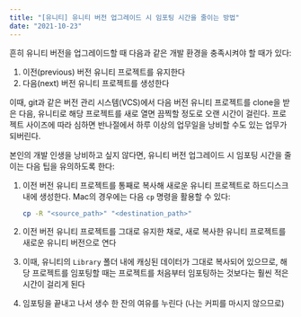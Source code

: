 ```yaml
---
title: "[유니티] 유니티 버전 업그레이드 시 임포팅 시간을 줄이는 방법"
date: "2021-10-23"
---
```


흔히 유니티 버전을 업그레이드할 때 다음과 같은 개발 환경을 충족시켜야 할 때가 있다:

1. 이전(previous) 버전 유니티 프로젝트를 유지한다
2. 다음(next) 버전 유니티 프로젝트를 생성한다

이때, git과 같은 버전 관리 시스템(VCS)에서 다음 버전 유니티 프로젝트를 clone을 받은 다음, 유니티로 해당 프로젝트를 새로 열면 끔찍할 정도로 오랜 시간이 걸린다. 프로젝트 사이즈에 따라 심하면 반나절에서 하루 이상의 업무일을 낭비할 수도 있는 업무가 되버린다.

본인의 개발 인생을 낭비하고 싶지 않다면, 유니티 버전 업그레이드 시 임포팅 시간을 줄이는 다음 팁을 유의하도록 한다:

1. 이전 버전 유니티 프로젝트를 통째로 복사해 새로운 유니티 프로젝트로 하드디스크 내에 생성한다. Mac의 경우에는 다음 `cp` 명령을 활용할 수 있다:

    ```bash
    cp -R "<source_path>" "<destination_path>"
    ```

2. 이전 버전 유니티 프로젝트를 그대로 유지한 채로, 새로 복사한 유니티 프로젝트를 새로운 유니티 버전으로 연다
3. 이때, 유니티의 `Library` 폴더 내에 캐싱된 데이터가 그대로 복사되어 있으므로, 해당 프로젝트를 임포팅할 때는 프로젝트를 처음부터 임포팅하는 것보다는 훨씬 적은 시간이 걸리게 된다
4. 임포팅을 끝내고 나서 생수 한 잔의 여유를 누린다 (나는 커피를 마시지 않으므로)
